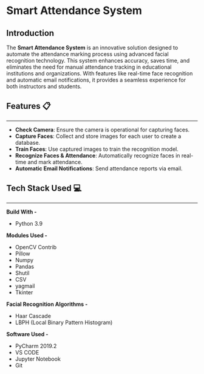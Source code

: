 # Smart Attendance System

## Introduction
The **Smart Attendance System** is an innovative solution designed to automate the attendance marking process using advanced facial recognition technology. This system enhances accuracy, saves time, and eliminates the need for manual attendance tracking in educational institutions and organizations. With features like real-time face recognition and automatic email notifications, it provides a seamless experience for both instructors and students.

## Features :clipboard:
---------------------------
- **Check Camera**: Ensure the camera is operational for capturing faces.
- **Capture Faces**: Collect and store images for each user to create a database.
- **Train Faces**: Use captured images to train the recognition model.
- **Recognize Faces & Attendance**: Automatically recognize faces in real-time and mark attendance.
- **Automatic Email Notifications**: Send attendance reports via email.

## Tech Stack Used :computer:
--------------------------
**Build With -**
- Python 3.9

**Modules Used -**
- OpenCV Contrib
- Pillow
- Numpy
- Pandas
- Shutil
- CSV
- yagmail
- Tkinter

**Facial Recognition Algorithms -**
- Haar Cascade
- LBPH (Local Binary Pattern Histogram)

**Software Used -**
- PyCharm 2019.2
- VS CODE
- Jupyter Notebook
- Git
